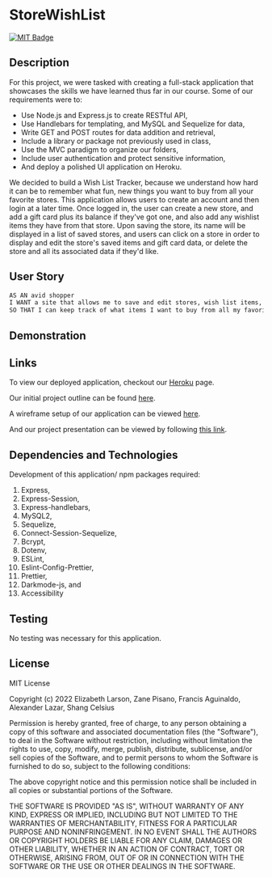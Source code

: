 # StoreWishList

[![MIT Badge](https://img.shields.io/badge/License-MIT-yellow.svg)](https://mit-license.org/)

## Description

For this project, we were tasked with creating a full-stack application that showcases the skills we have learned thus far in our course. Some of our requirements were to: 
* Use Node.js and Express.js to create RESTful API,
* Use Handlebars for templating, and MySQL and Sequelize for data,
* Write GET and POST routes for data addition and retrieval,
* Include a library or package not previously used in class,
* Use the MVC paradigm to organize our folders,
* Include user authentication and protect sensitive information,
* And deploy a polished UI application on Heroku.

We decided to build a Wish List Tracker, because we understand how hard it can be to remember what fun, new things you want to buy from all your favorite stores. This application allows users to create an account and then login at a later time. Once logged in, the user can create a new store, and add a gift card plus its balance if they've got one, and also add any wishlist items they have from that store. Upon saving the store, its name will be displayed in a list of saved stores, and users can click on a store in order to display and edit the store's saved items and gift card data, or delete the store and all its associated data if they'd like.

## User Story

```md
AS AN avid shopper
I WANT a site that allows me to save and edit stores, wish list items, and gift card data
SO THAT I can keep track of what items I want to buy from all my favorite stores
```

## Demonstration

## Links

To view our deployed application, checkout our [Heroku](https://aefzs-wishlistkeeper.herokuapp.com/) page.

Our initial project outline can be found [here](https://docs.google.com/document/d/1VM8x9V3RB4M111XoBBW3iHfdzmutCEYimLUaNarOv-Y/edit?usp=sharing).

A wireframe setup of our application can be viewed [here](https://www.figma.com/file/7E4kSoKQ7lYrzQ06BKtCr9/Wish-Keeper-Wireframe?node-id=0%3A1).

And our project presentation can be viewed by following [this link](https://docs.google.com/presentation/d/1hNsW55gy8Cug0tZ5fcUg5wtITZiIPphyYrzN69jnYKU/edit?usp=sharing).

## Dependencies and Technologies

Development of this application/ npm packages required:
1.  Express, 
2.  Express-Session, 
3.  Express-handlebars, 
4.  MySQL2, 
5.  Sequelize, 
6.  Connect-Session-Sequelize, 
7.  Bcrypt, 
8.  Dotenv, 
9.  ESLint, 
10. Eslint-Config-Prettier, 
11. Prettier,
12. Darkmode-js, and
13. Accessibility 

## Testing

No testing was necessary for this application.

## License

MIT License

Copyright (c) 2022 Elizabeth Larson, Zane Pisano, Francis Aguinaldo, Alexander Lazar, Shang Celsius

Permission is hereby granted, free of charge, to any person obtaining a copy
of this software and associated documentation files (the "Software"), to deal
in the Software without restriction, including without limitation the rights
to use, copy, modify, merge, publish, distribute, sublicense, and/or sell
copies of the Software, and to permit persons to whom the Software is
furnished to do so, subject to the following conditions:

The above copyright notice and this permission notice shall be included in all
copies or substantial portions of the Software.

THE SOFTWARE IS PROVIDED "AS IS", WITHOUT WARRANTY OF ANY KIND, EXPRESS OR
IMPLIED, INCLUDING BUT NOT LIMITED TO THE WARRANTIES OF MERCHANTABILITY,
FITNESS FOR A PARTICULAR PURPOSE AND NONINFRINGEMENT. IN NO EVENT SHALL THE
AUTHORS OR COPYRIGHT HOLDERS BE LIABLE FOR ANY CLAIM, DAMAGES OR OTHER
LIABILITY, WHETHER IN AN ACTION OF CONTRACT, TORT OR OTHERWISE, ARISING FROM,
OUT OF OR IN CONNECTION WITH THE SOFTWARE OR THE USE OR OTHER DEALINGS IN THE
SOFTWARE.